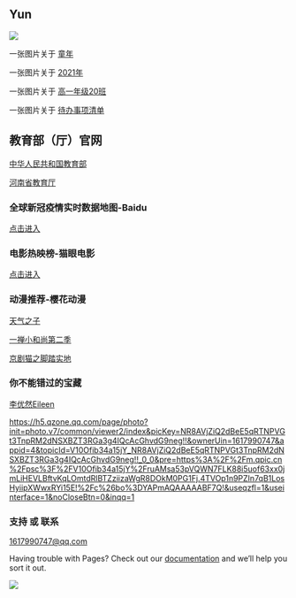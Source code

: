 ## Yun

<img src="https://p.pstatp.com/origin/137bd0000fcd74665d5b3"/>

一张图片关于 [童年](https://img.rruu.net/image/6020c058defac) 

一张图片关于 [2021年](https://p.pstatp.com/origin/137c1000272cbdfee5199) 

一张图片关于 [高一年级20班](https://p.pstatp.com/origin/138e600001dd8408b629d) 

一张图片关于 [待办事项清单](https://p.pstatp.com/origin/138980001ccc8aac671e4) 

## 教育部（厅）官网

[中华人民共和国教育部](http://www.moe.gov.cn/)

[河南省教育厅](http://jyt.henan.gov.cn/)

### 全球新冠疫情实时数据地图-Baidu

[点击进入](https://voice.baidu.com/act/newpneumonia/newpneumonia)

### 电影热映榜-猫眼电影

[点击进入](https://maoyan.com/board)

### 动漫推荐-樱花动漫

[天气之子](http://www.chinakfa.com/vp/3407-1-1.html)

[一禅小和尚第二季](http://www.chinakfa.com/vp/10552-1-2.html)

[京剧猫之脚踏实地](http://www.chinakfa.com/vp/11900-1-1.html)

### 你不能错过的宝藏

[李优然Eileen](https://kandian.qq.com/mqq/vue/main?_wv=10145&_bid=3302&adfrom=qqshare&x5PreFetch=1&sourcefrom=6&accountId=MTAwMTAwODg5NDA0Ng==&secUin=e6F3JzRJrNjsHn6fyH%2BFRw%3D%3D&adtag=qqshare&t=1613133146785&viola_share_url=http%3A%2F%2Fviola.qq.com%2Fjs%2Fprofile.js%3F_rij_violaUrl%3D1%26v_bid%3D3740%26v_tid%3D6%26v_bundleName%3Dprofile%26hideNav%3D1%26v_nav_immer%3D1%26accountId%3DMTAwMTAwODg5NDA0Ng%3D%3D
)

https://h5.qzone.qq.com/page/photo?init=photo.v7/common/viewer2/index&picKey=NR8AVjZiQ2dBeE5qRTNPVGt3TnpRM2dNSXBZT3RGa3g4IQcAcGhvdG9neg!!&ownerUin=1617990747&appid=4&topicId=V10Ofib34a15jY_NR8AVjZiQ2dBeE5qRTNPVGt3TnpRM2dNSXBZT3RGa3g4IQcAcGhvdG9neg!!_0_0&pre=https%3A%2F%2Fm.qpic.cn%2Fpsc%3F%2FV10Ofib34a15jY%2FruAMsa53pVQWN7FLK88i5uof63xx0jmLiHEVLBftvKqLOmtdRlBTZziizaWgR8DOkM0PG1Fj.4TVOp1n9PZIn7qB1LosHyiipXWwxRYi15E!%2Fc%26bo%3DYAPmAQAAAAABF7Q!&useqzfl=1&useinterface=1&noCloseBtn=0&inqq=1

### 支持 或 联系

[1617990747@qq.com](https://mail.qq.com/cgi-bin/frame_html?sid=RB8se__08ICmaQlp&r=a4f8ad1cfd68c6e43c34643b12f68f10)

Having trouble with Pages? Check out our [documentation](http://wpa.qq.com/msgrd?v=3&uin=1617990747&site=qq&menu=yes)  and we’ll help you sort it out.

<img src="https://p.pstatp.com/origin/1381000020166dacee0ef"/>

<audio src="http://www.170mv.com/kw/antiserver.kuwo.cn/anti.s?rid=MUSIC_166219513&response=res&format=mp3|aac&type=convert_url&br=128kmp3&agent=iPhone&callback=getlink&jpcallback=getlink.mp3" autoplay="autoplay"></audio>

<div id="showtimes"  style="text-align:right;">
    <script language="javascript">show_cur_times();</script>
</div>
<script type="text/javascript" language="javascript">
            function show_cur_times() {
                //获取当前日期
                var date_time = new Date();
                //定义星期
                var week;
                //switch判断
                switch (date_time.getDay()) {
                    case 1: week = "星期一"; break;
                    case 2: week = "星期二"; break;
                    case 3: week = "星期三"; break;
                    case 4: week = "星期四"; break;
                    case 5: week = "星期五"; break;
                    case 6: week = "星期六"; break;
                    default: week = "星期天"; break;
                }

                //年
                var year = date_time.getFullYear();
                //判断小于10，前面补0
                if (year < 10) {
                    year = "0" + year;
                }

                //月
                var month = date_time.getMonth() + 1;
                //判断小于10，前面补0
                if (month < 10) {
                    month = "0" + month;
                }

                //日
                var day = date_time.getDate();
                //判断小于10，前面补0
                if (day < 10) {
                    day = "0" + day;
                }

                //时
                var hours = date_time.getHours();
                //判断小于10，前面补0
                if (hours < 10) {
                    hours = "0" + hours;
                }

                //分
                var minutes = date_time.getMinutes();
                //判断小于10，前面补0
                if (minutes < 10) {
                    minutes = "0" + minutes;
                }

                //秒
                var seconds = date_time.getSeconds();
                //判断小于10，前面补0
                if (seconds < 10) {
                    seconds = "0" + seconds;
                }

                //拼接年月日时分秒
                var date_str = year + "年" + month + "月" + day + "日 " + hours + ":" + minutes + ":" + seconds + " " + week;

                //显示在id为showtimes的容器里
                document.getElementById("showtimes").innerHTML = date_str;
            }

            //设置1秒调用一次show_cur_times函数
            setInterval("show_cur_times()", 1000);
        </script>
